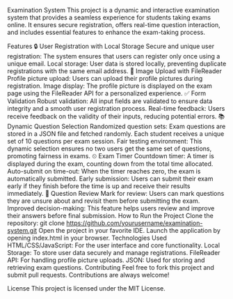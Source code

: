 Examination System
This project is a dynamic and interactive examination system that provides a seamless experience for students taking exams online. It ensures secure registration, offers real-time question interaction, and includes essential features to enhance the exam-taking process.

Features
🔒 User Registration with Local Storage
Secure and unique user registration: The system ensures that users can register only once using a unique email.
Local storage: User data is stored locally, preventing duplicate registrations with the same email address.
📸 Image Upload with FileReader
Profile picture upload: Users can upload their profile pictures during registration.
Image display: The profile picture is displayed on the exam page using the FileReader API for a personalized experience.
✅ Form Validation
Robust validation: All input fields are validated to ensure data integrity and a smooth user registration process.
Real-time feedback: Users receive feedback on the validity of their inputs, reducing potential errors.
📚 Dynamic Question Selection
Randomized question sets: Exam questions are stored in a JSON file and fetched randomly. Each student receives a unique set of 10 questions per exam session.
Fair testing environment: This dynamic selection ensures no two users get the same set of questions, promoting fairness in exams.
⏲ Exam Timer
Countdown timer: A timer is displayed during the exam, counting down from the total time allocated.
Auto-submit on time-out: When the timer reaches zero, the exam is automatically submitted.
Early submission: Users can submit their exam early if they finish before the time is up and receive their results immediately.
🔄 Question Review
Mark for review: Users can mark questions they are unsure about and revisit them before submitting the exam.
Improved decision-making: This feature helps users review and improve their answers before final submission.
How to Run the Project
Clone the repository:
git clone https://github.com/yourusername/examination-system.git
Open the project in your favorite IDE.
Launch the application by opening index.html in your browser.
Technologies Used
HTML/CSS/JavaScript: For the user interface and core functionality.
Local Storage: To store user data securely and manage registrations.
FileReader API: For handling profile picture uploads.
JSON: Used for storing and retrieving exam questions.
Contributing
Feel free to fork this project and submit pull requests. Contributions are always welcome!

License
This project is licensed under the MIT License.
